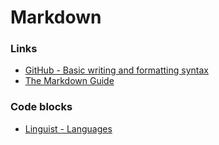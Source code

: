 # Markdown

### Links

 - [GitHub - Basic writing and formatting syntax](https://docs.github.com/en/get-started/writing-on-github/getting-started-with-writing-and-formatting-on-github/basic-writing-and-formatting-syntax)
 - [The Markdown Guide](https://www.markdownguide.org/)

### Code blocks

 - [Linguist - Languages](https://github.com/github/linguist/blob/master/lib/linguist/languages.yml)
